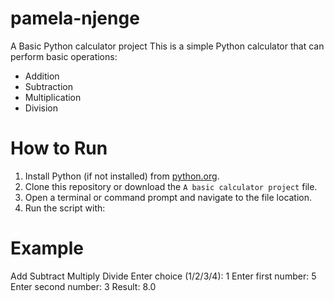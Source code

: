 # pamela-njenge
A Basic Python calculator project
This is a simple Python calculator that can perform basic operations:  
- Addition  
- Subtraction  
- Multiplication  
- Division  

# How to Run  

1. Install Python (if not installed) from [python.org](https://www.python.org/).  
2. Clone this repository or download the `A basic calculator project` file.  
3. Open a terminal or command prompt and navigate to the file location.  
4. Run the script with:  
# Example
Add
Subtract
Multiply
Divide Enter choice (1/2/3/4): 1 Enter first number: 5 Enter second number: 3 Result: 8.0
